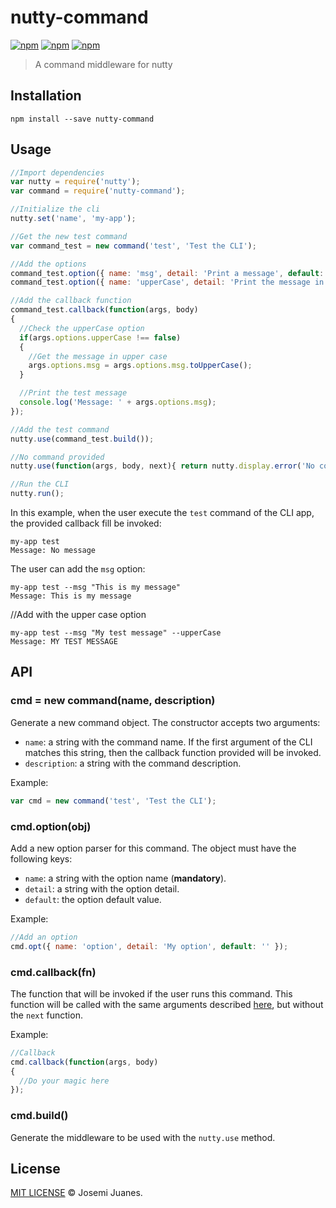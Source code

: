 # nutty-command

[![npm](https://img.shields.io/npm/v/nutty-command.svg?style=flat-square)](https://www.npmjs.com/package/nutty-command)
[![npm](https://img.shields.io/npm/dt/nutty-command.svg?style=flat-square)](https://www.npmjs.com/package/nutty-command)
[![npm](https://img.shields.io/npm/l/nutty-command.svg?style=flat-square)](https://github.com/nuttyjs/nutty-command)

> A command middleware for nutty

## Installation

```
npm install --save nutty-command
```

## Usage

```javascript
//Import dependencies
var nutty = require('nutty');
var command = require('nutty-command');

//Initialize the cli
nutty.set('name', 'my-app');

//Get the new test command
var command_test = new command('test', 'Test the CLI');

//Add the options
command_test.option({ name: 'msg', detail: 'Print a message', default: 'No message' });
command_test.option({ name: 'upperCase', detail: 'Print the message in upper case', default: false });

//Add the callback function
command_test.callback(function(args, body)
{
  //Check the upperCase option
  if(args.options.upperCase !== false)
  {
    //Get the message in upper case
    args.options.msg = args.options.msg.toUpperCase();
  }

  //Print the test message
  console.log('Message: ' + args.options.msg);
});

//Add the test command
nutty.use(command_test.build());

//No command provided
nutty.use(function(args, body, next){ return nutty.display.error('No command provided'); });

//Run the CLI
nutty.run();
```

In this example, when the user execute the `test` command of the CLI app, the provided callback fill be invoked:

```
my-app test
Message: No message
```

The user can add the `msg` option:

```
my-app test --msg "This is my message"
Message: This is my message
```

//Add with the upper case option
```
my-app test --msg "My test message" --upperCase
Message: MY TEST MESSAGE
```


## API

### cmd = new command(name, description)

Generate a new command object. The constructor accepts two arguments:

- `name`: a string with the command name. If the first argument of the CLI matches this string, then the callback function provided will be invoked.
- `description`: a string with the command description.

Example:

```javascript
var cmd = new command('test', 'Test the CLI');
```

### cmd.option(obj)

Add a new option parser for this command. The object must have the following keys:

- `name`: a string with the option name (**mandatory**).
- `detail`: a string with the option detail.
- `default`: the option default value.

Example:

```javascript
//Add an option
cmd.opt({ name: 'option', detail: 'My option', default: '' });
```

### cmd.callback(fn)

The function that will be invoked if the user runs this command. This function will be called with the same arguments described [here](https://github.com/nuttyjs/nutty#nuttyusefn), but without the `next` function.

Example:

```javascript
//Callback
cmd.callback(function(args, body)
{
  //Do your magic here
});
```

### cmd.build()

Generate the middleware to be used with the `nutty.use` method.

## License

[MIT LICENSE](./LICENSE) &copy; Josemi Juanes.

